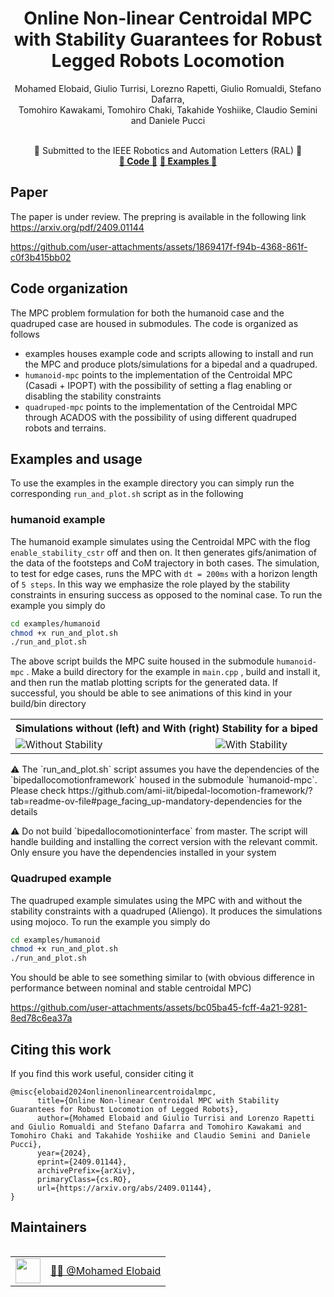 <h1 align="center">
Online Non-linear Centroidal MPC with Stability Guarantees
for Robust Legged Robots Locomotion</h1>

<div align="center">
<p>Mohamed Elobaid, Giulio Turrisi, Lorezno Rapetti, Giulio Romualdi, Stefano Dafarra, </br>
Tomohiro Kawakami, Tomohiro Chaki, Takahide Yoshiike, Claudio Semini and Daniele Pucci</p>
</div>

<br>


<div align="center">
    📅 Submitted to the IEEE Robotics and Automation Letters (RAL) 🤖
</div>

<div align="center">
    <a href="#Code-organization"><b>🔧 Code 🔧</b></a>
    <a href="#Examples-and-usage"><b>🔧 Examples 🔧</b></a>
</div>


## Paper

The paper is under review. The prepring is available in the following link https://arxiv.org/pdf/2409.01144


https://github.com/user-attachments/assets/1869417f-f94b-4368-861f-c0f3b415bb02



## Code organization

The MPC problem formulation for both the humanoid case and the quadruped case are housed in submodules. The code is organized as follows
-  examples houses example code and scripts allowing to install and run the MPC and produce plots/simulations for a bipedal and a quadruped.
- `humanoid-mpc` points to the implementation of the Centroidal MPC (Casadi + IPOPT) with the possibility of setting a flag enabling or disabling the stability constraints
- `quadruped-mpc` points to the implementation of the Centroidal MPC through ACADOS with the possibility of using different quadruped robots and terrains.

## Examples and usage
To use the examples in the example directory you can simply run the corresponding `run_and_plot.sh` script as in the following 
### humanoid example
The humanoid example simulates using the Centroidal MPC with the flog `enable_stability_cstr` off and then on. It then generates gifs/animation of the data of the footsteps and CoM trajectory in both cases.
The simulation, to test for edge cases, runs the MPC with `dt = 200ms` with a horizon length of `5 steps`. In this way we emphasize the role played by the stability constraints in ensuring success as opposed to the nominal case. To run the example you simply do

```bash
cd examples/humanoid
chmod +x run_and_plot.sh
./run_and_plot.sh
```
The above script builds the MPC suite housed in the submodule `humanoid-mpc` . Make a build directory for the example in `main.cpp` , build and install it, and then run the matlab plotting scripts for the generated data.
If successful, you should be able to see animations of this kind in your build/bin directory

<table>
    <tr>
        <th colspan="2" align="center">Simulations without (left) and With (right) Stability for a biped</th>
    </tr>
    <tr>
        <td align="left"><img src="https://github.com/user-attachments/assets/01f02201-4a7e-4782-9a94-f5670cb887ec" alt="Without Stability" /></td>
        <td align="center"><img src="https://github.com/user-attachments/assets/55e59f28-07d3-4bb8-adfc-9a8bf36ed847" alt="With Stability" /></td>
    </tr>
</table>


<p> ⚠️ The `run_and_plot.sh` script assumes you have the dependencies of the `bipedallocomotionframework` housed in the submodule `humanoid-mpc`. Please check https://github.com/ami-iit/bipedal-locomotion-framework/?tab=readme-ov-file#page_facing_up-mandatory-dependencies for the details </p>


<p> ⚠️ Do not build `bipedallocomotioninterface` from master. The script will handle building and installing the correct version with the relevant commit. Only ensure you have the dependencies installed in your system </p>


### Quadruped example
The quadruped example simulates using the MPC with and without the stability constraints with a quadruped (Aliengo). It produces the simulations using mojoco. To run the example you simply do

```bash
cd examples/humanoid
chmod +x run_and_plot.sh
./run_and_plot.sh
```

You should be able to see something similar to (with obvious difference in performance between nominal and stable centroidal MPC)


https://github.com/user-attachments/assets/bc05ba45-fcff-4a21-9281-8ed78c6ea37a

## Citing this work

If you find this work useful, consider citing it

```
@misc{elobaid2024onlinenonlinearcentroidalmpc,
      title={Online Non-linear Centroidal MPC with Stability Guarantees for Robust Locomotion of Legged Robots}, 
      author={Mohamed Elobaid and Giulio Turrisi and Lorenzo Rapetti and Giulio Romualdi and Stefano Dafarra and Tomohiro Kawakami and Tomohiro Chaki and Takahide Yoshiike and Claudio Semini and Daniele Pucci},
      year={2024},
      eprint={2409.01144},
      archivePrefix={arXiv},
      primaryClass={cs.RO},
      url={https://arxiv.org/abs/2409.01144}, 
}
```

## Maintainers

<table align="left">
    <tr>
        <td><a href="https://github.com/mebbaid"><img src="https://github.com/mebbaid.png" width="40"></a></td>
        <td><a href="https://github.com/mebbaid">👨‍💻 @Mohamed Elobaid</a></td>
    </tr>
</table>

